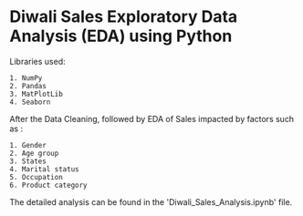 # Diwali Sales Exploratory Data Analysis (EDA) using Python
Libraries used:

    1. NumPy
    2. Pandas
    3. MatPlotLib
    4. Seaborn
After the Data Cleaning, followed by EDA of Sales impacted by factors such as : 
    
    1. Gender
    2. Age group 
    3. States
    4. Marital status
    5. Occupation
    6. Product category

The detailed analysis can be found in the 'Diwali_Sales_Analysis.ipynb' file.
